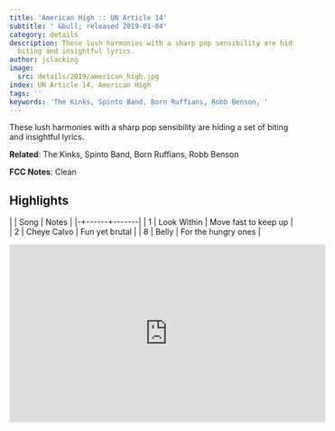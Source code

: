 ```yaml
---
title: 'American High :: UN Article 14'
subtitle: " &bull; released 2019-01-04"
category: details
description: These lush harmonies with a sharp pop sensibility are hiding a set of
  biting and insightful lyrics.
author: jclacking
image:
  src: details/2019/american_high.jpg
index: UN Article 14, American High
tags: ''
keywords: 'The Kinks, Spinto Band, Born Ruffians, Robb Benson, '
---
```

These lush harmonies with a sharp pop sensibility are hiding a set of biting and insightful lyrics.<!--more-->

**Related**: The Kinks, Spinto Band, Born Ruffians, Robb Benson

**FCC Notes**: Clean

## Highlights

| | Song | Notes |
|-+------+-------|
| 1 | Look Within | Move fast to keep up |
| 2 | Cheye Calvo | Fun yet brutal |
| 8 | Belly | For the hungry ones |

<div class="tlo-detail-video"><iframe width="560" height="315" src="https://www.youtube.com/embed/MKZSVGxVtQQ" frameborder="0" allow="autoplay; encrypted-media" allowfullscreen></iframe></div>

